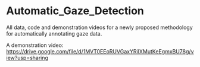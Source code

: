 # Automatic_Gaze_Detection
All data, code and demonstration videos for a newly proposed methodology for automatically annotating gaze data.

A demonstration video: https://drive.google.com/file/d/1MVT0EEoRUVGaxYRiIXMutKeEgmxBU78g/view?usp=sharing
